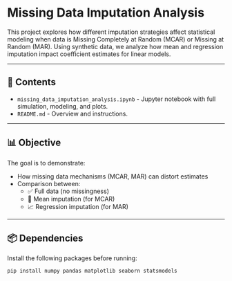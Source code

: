 # Missing Data Imputation Analysis

This project explores how different imputation strategies affect statistical modeling when data is Missing Completely at Random (MCAR) or Missing at Random (MAR). Using synthetic data, we analyze how mean and regression imputation impact coefficient estimates for linear models.

---

## 📁 Contents

- `missing_data_imputation_analysis.ipynb` - Jupyter notebook with full simulation, modeling, and plots.
- `README.md` - Overview and instructions.

---

## 📊 Objective

The goal is to demonstrate:
- How missing data mechanisms (MCAR, MAR) can distort estimates
- Comparison between:
  - ✅ Full data (no missingness)
  - 🚫 Mean imputation (for MCAR)
  - 📈 Regression imputation (for MAR)

---

## 📦 Dependencies

Install the following packages before running:

```bash
pip install numpy pandas matplotlib seaborn statsmodels
